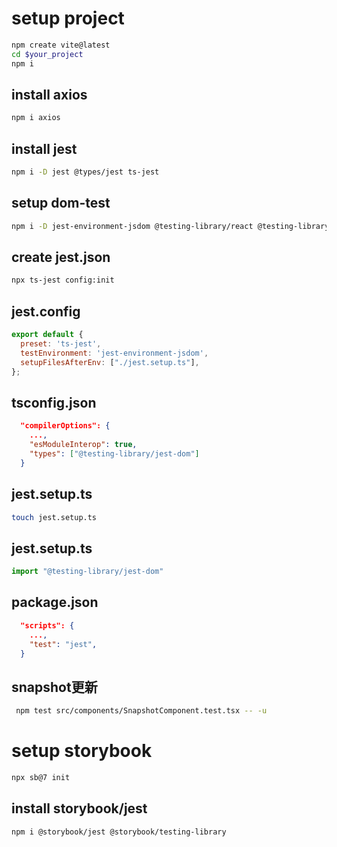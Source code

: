 # setup project

```sh
npm create vite@latest
cd $your_project
npm i
```

## install axios

```sh
npm i axios
```

## install jest

```sh
npm i -D jest @types/jest ts-jest
```

## setup dom-test

```sh
npm i -D jest-environment-jsdom @testing-library/react @testing-library/jest-dom @testing-library/user-event
```

## create jest.json

```sh
npx ts-jest config:init
```

## jest.config

```js
export default {
  preset: 'ts-jest',
  testEnvironment: 'jest-environment-jsdom',
  setupFilesAfterEnv: ["./jest.setup.ts"],
};
```

## tsconfig.json

```json
  "compilerOptions": {
    ...,
    "esModuleInterop": true,
    "types": ["@testing-library/jest-dom"]
  }
```

## jest.setup.ts

```sh
touch jest.setup.ts
```

## jest.setup.ts
```ts
import "@testing-library/jest-dom"
```

## package.json

```json
  "scripts": {
    ...,
    "test": "jest",
  }
```

## snapshot更新

```sh
 npm test src/components/SnapshotComponent.test.tsx -- -u
 ```

# setup storybook

```sh
npx sb@7 init
```

## install storybook/jest

```sh
npm i @storybook/jest @storybook/testing-library
```

